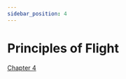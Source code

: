 ```yaml
---
sidebar_position: 4
---
```


# Principles of Flight

[Chapter 4](https://www.faa.gov/sites/faa.gov/files/06_phak_ch4_0.pdf)